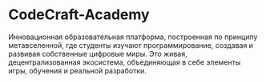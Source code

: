 # CodeCraft-Academy
Инновационная образовательная платформа, построенная по принципу метавселенной, где студенты изучают программирование, создавая и развивая собственные цифровые миры. Это живая, децентрализованная экосистема, объединяющая в себе элементы игры, обучения и реальной разработки.
